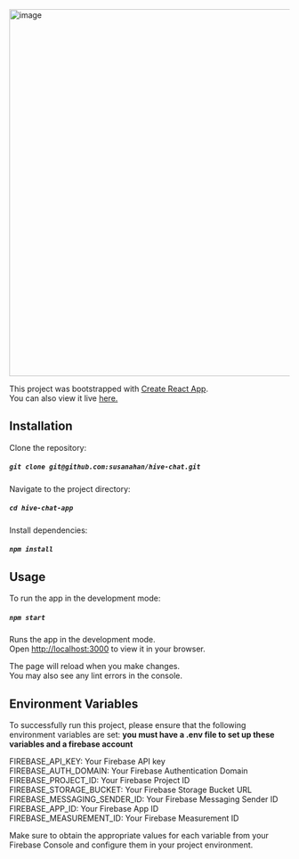 <img width="659" alt="image" src="https://github.com/susanahan/hive-chat/assets/31191268/6e0a5ca4-efac-4006-8613-574cb88b07b0">

This project was bootstrapped with [Create React App](https://github.com/facebook/create-react-app).\
You can also view it live [here.](https://hive-chat-app.netlify.app/)
## Installation

Clone the repository:
##### `git clone git@github.com:susanahan/hive-chat.git`

Navigate to the project directory:
##### `cd hive-chat-app`

Install dependencies:
##### `npm install`

## Usage
To run the app in the development mode:
##### `npm start`

Runs the app in the development mode.\
Open [http://localhost:3000](http://localhost:3000) to view it in your browser.

The page will reload when you make changes.\
You may also see any lint errors in the console.

## Environment Variables
To successfully run this project, please ensure that the following environment variables are set:
**you must have a .env file to set up these variables and a firebase account**

FIREBASE_API_KEY: Your Firebase API key\
FIREBASE_AUTH_DOMAIN: Your Firebase Authentication Domain\
FIREBASE_PROJECT_ID: Your Firebase Project ID\
FIREBASE_STORAGE_BUCKET: Your Firebase Storage Bucket URL\
FIREBASE_MESSAGING_SENDER_ID: Your Firebase Messaging Sender ID\
FIREBASE_APP_ID: Your Firebase App ID\
FIREBASE_MEASUREMENT_ID: Your Firebase Measurement ID

Make sure to obtain the appropriate values for each variable from your Firebase Console and configure them in your project environment.
